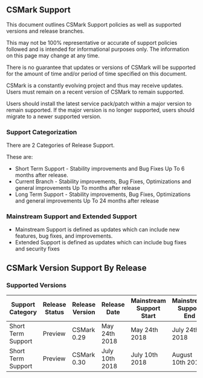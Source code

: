 ## CSMark Support
This document outlines CSMark Support policies as well as supported versions and release branches.

This may not be 100% representative or accurate of support policies followed and is intended for informational purposes only. The information on this page may change at any time.

There is no guarantee that updates or versions of CSMark will be supported for the amount of time and/or period of time specified on this document.

CSMark is a constantly evolving project and thus may receive updates. Users must remain on a recent version of CSMark to remain supported.

Users should install the latest service pack/patch within a major version to remain supported. If the major version is no longer supported, users should migrate to a newer supported version.

### Support Categorization
There are 2 Categories of Release Support.

These are:
* Short Term Support - Stability improvements and Bug Fixes Up To 6 months after release.
* Current Branch - Stability improvements, Bug Fixes, Optimizations and general improvements Up To  months after release
* Long Term Support - Stability improvements, Bug Fixes, Optimizations and general improvements Up To 24 months after release

### Mainstream Support and Extended Support
* Mainstream Support is defined as updates which can include new features, bug fixes, and improvements.
* Extended Support is defined as updates which can include bug fixes and security fixes

## CSMark Version Support By Release

### Supported Versions

| Support Category | Release Status | Release Version | Release Date | Mainstream Support Start | Mainstream Support End |
|---------------|---------------|----------|--------------|-----------------|------------------|
| Short Term Support | Preview | CSMark 0.29 | May 24th 2018 | May 24th 2018 | July 24th 2018 |
| Short Term Support | Preview | CSMark 0.30 | July 10th 2018 | July 10th 2018 | August 10th 2018 |
